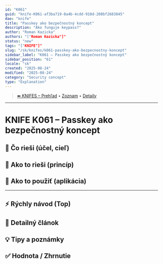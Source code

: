 ```yaml
---
id: "K061"
guid: "knife-K061-af3ba719-8a4b-4cdd-910d-208bf2683845"
dao: "knife"
title: "Passkey ako bezpečnostný koncept"
description: "Ako funguje keypass?"
author: "Roman Kazicka"
authors: "["Roman Kazicka"]"
status: "new"
tags: "["KNIFE"]"
slug: "/sk/knifes/k061-passkey-ako-bezpecnostny-koncept"
sidebar_label: "K061 – Passkey ako bezpečnostný koncept"
sidebar_position: "61"
locale: "sk"
created: "2025-08-24"
modified: "2025-08-24"
category: "Security concept"
type: "Explanation"
---
```

<!-- body:start -->

<!-- nav:knifes -->
> [⬅ KNIFES – Prehľad](../KNIFEsOverview.md) • [Zoznam](../KNIFE_Overview_List.md) • [Detaily](../KNIFE_Overview_Details.md)
---
# KNIFE K061 – Passkey ako bezpečnostný koncept

## 🎯 Čo rieši (účel, cieľ)

## 🧩 Ako to rieši (princíp)

## 🧪 Ako to použiť (aplikácia)

---

## ⚡ Rýchly návod (Top)

## 📜 Detailný článok

## 💡 Tipy a poznámky

## ✅ Hodnota / Zhrnutie
